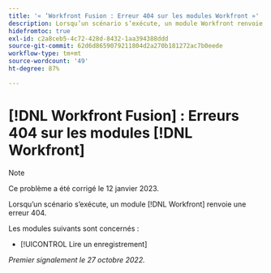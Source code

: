```yaml
---
title: '« ’Workfront Fusion : Erreur 404 sur les modules Workfront »'
description: Lorsqu’un scénario s’exécute, un module Workfront renvoie une erreur 404.
hidefromtoc: true
exl-id: c2a8ceb5-4c72-428d-8432-1aa394388ddd
source-git-commit: 62d6d8659079211804d2a270b181272ac7b0eede
workflow-type: tm+mt
source-wordcount: '49'
ht-degree: 87%

---
```


# [!DNL Workfront Fusion] : Erreurs 404 sur les modules [!DNL Workfront]

>[!NOTE]
>
>Ce problème a été corrigé le 12 janvier 2023.

Lorsqu’un scénario s’exécute, un module [!DNL Workfront] renvoie une erreur 404.

Les modules suivants sont concernés :

* [!UICONTROL Lire un enregistrement]

_Premier signalement le 27 octobre 2022._
